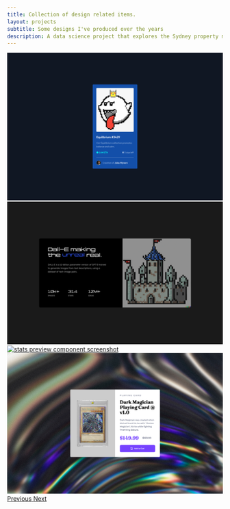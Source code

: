 ```yaml
---
title: Collection of design related items.
layout: projects
subtitle: Some designs I've produced over the years
description: A data science project that explores the Sydney property market across different suburbs using a dataset from Kaggle.
---
```


<div
  id="carouselExampleControls"
  class="carousel slide"
  data-ride="carousel"
  data-interval="0"
>
  <div class="carousel-inner">
    <div class="carousel-item active">
      <a href="https://rococo-hamster-1bb83d.netlify.app/">
        <picture>
          <source
            srcset="../images/gallery/nft-screenshot-sm.png"
            media="(max-width: 600px)"
          />
          <img
            src="../images/gallery/nft-screenshot-lg.png"
            class="d-block w-75 mx-auto hvr-grow-shadow"
            alt="nft component screenshot"
          />
        </picture>
      </a>
    </div>
    <div class="carousel-item">
      <a href="https://fastidious-wisp-afb1f4.netlify.app/">
        <picture>
          <source
            srcset="../images/gallery/stats-preview-sm.png"
            media="(max-width: 600px)"
          />
          <img
            src="../images/gallery/stats-preview-lg.png"
            class="d-block w-75 mx-auto hvr-grow-shadow"
            alt="stats preview component screenshot"
          />
        </picture>
      </a>
    </div>
    <div class="carousel-item">
      <a href="https://lighthearted-jelly-3b8d46.netlify.app/">
        <picture>
          <source
            srcset="../images/gallery/advice-generator-sm.png"
            media="(max-width: 600px)"
          />
          <img
            src="../images/gallery/advice-generator-lg.png"
            class="d-block w-75 mx-auto hvr-grow-shadow"
            alt="stats preview component screenshot"
          />
        </picture>
      </a>
    </div>
    <div class="carousel-item">
      <a href="https://elaborate-twilight-8e997d.netlify.app/">
        <picture>
          <source
            srcset="../images/gallery/product-preview-sm.png"
            media="(max-width: 600px)"
          />
          <img
            src="../images/gallery/product-preview-lg.png"
            class="d-block w-75 mx-auto hvr-grow-shadow"
            alt="stats preview component screenshot"
          />
        </picture>
      </a>
    </div>
  </div>
  <a
    class="carousel-control-prev"
    href="#carouselExampleControls"
    role="button"
    data-slide="prev"
  >
    <span class="carousel-control-prev-icon" aria-hidden="true"></span>
    <span class="sr-only">Previous</span>
  </a>
  <a
    class="carousel-control-next"
    href="#carouselExampleControls"
    role="button"
    data-slide="next"
  >
    <span class="carousel-control-next-icon" aria-hidden="true"></span>
    <span class="sr-only">Next</span>
  </a>
</div>